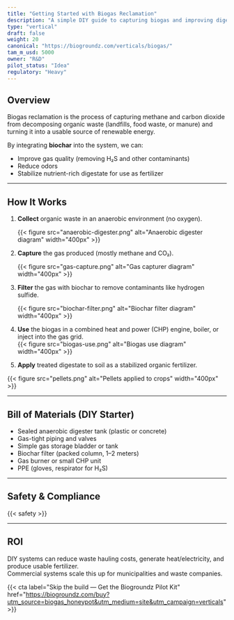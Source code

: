 ```yaml
---
title: "Getting Started with Biogas Reclamation"
description: "A simple DIY guide to capturing biogas and improving digestate handling with biochar."
type: "vertical"
draft: false
weight: 20
canonical: "https://biogroundz.com/verticals/biogas/"
tam_m_usd: 5000
owner: "R&D"
pilot_status: "Idea"
regulatory: "Heavy"
---
```


## Overview
Biogas reclamation is the process of capturing methane and carbon dioxide from decomposing organic waste (landfills, food waste, or manure) and turning it into a usable source of renewable energy. 

By integrating **biochar** into the system, we can:
- Improve gas quality (removing H₂S and other contaminants)
- Reduce odors
- Stabilize nutrient-rich digestate for use as fertilizer

---

## How It Works

1. **Collect** organic waste in an anaerobic environment (no oxygen).  

   {{< figure src="anaerobic-digester.png" alt="Anaerobic digester diagram" width="400px" >}}

2. **Capture** the gas produced (mostly methane and CO₂).  

     {{< figure src="gas-capture.png" alt="Gas capturer diagram" width="400px" >}}

3. **Filter** the gas with biochar to remove contaminants like hydrogen sulfide.  
 
     {{< figure src="biochar-filter.png" alt="Biochar filter diagram" width="400px" >}}

4. **Use** the biogas in a combined heat and power (CHP) engine, boiler, or inject into the gas grid.  
{{< figure src="biogas-use.png" alt="Biogas use diagram" width="400px" >}}


5. **Apply** treated digestate to soil as a stabilized organic fertilizer.  

{{< figure src="pellets.png" alt="Pellets applied to crops" width="400px" >}}

---

## Bill of Materials (DIY Starter)
- Sealed anaerobic digester tank (plastic or concrete)
- Gas-tight piping and valves
- Simple gas storage bladder or tank
- Biochar filter (packed column, 1–2 meters)
- Gas burner or small CHP unit
- PPE (gloves, respirator for H₂S)

---

## Safety & Compliance
{{< safety >}}

---

## ROI
DIY systems can reduce waste hauling costs, generate heat/electricity, and produce usable fertilizer.  
Commercial systems scale this up for municipalities and waste companies.

{{< cta label="Skip the build — Get the Biogroundz Pilot Kit" href="https://biogroundz.com/buy?utm_source=biogas_honeypot&utm_medium=site&utm_campaign=verticals" >}}
